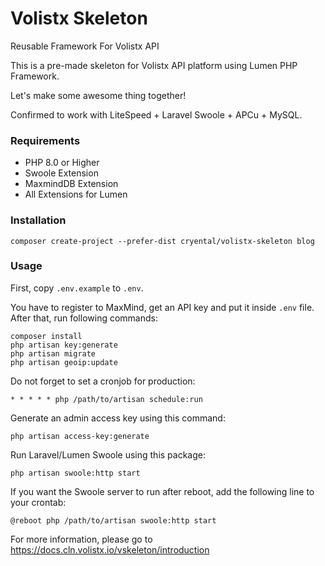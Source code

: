 # Volistx Skeleton
Reusable Framework For Volistx API

This is a pre-made skeleton for Volistx API platform using Lumen PHP Framework.

Let's make some awesome thing together!

Confirmed to work with LiteSpeed + Laravel Swoole + APCu + MySQL.

### Requirements
- PHP 8.0 or Higher
- Swoole Extension
- MaxmindDB Extension
- All Extensions for Lumen

### Installation
```
composer create-project --prefer-dist cryental/volistx-skeleton blog
```

### Usage
First, copy `.env.example` to `.env`.

You have to register to MaxMind, get an API key and put it inside `.env` file.
After that, run following commands:

```
composer install
php artisan key:generate
php artisan migrate
php artisan geoip:update
```

Do not forget to set a cronjob for production:
```
* * * * * php /path/to/artisan schedule:run
```

Generate an admin access key using this command:
```
php artisan access-key:generate
```

Run Laravel/Lumen Swoole using this package:
```
php artisan swoole:http start
```

If you want the Swoole server to run after reboot, add the following line to your crontab:
```
@reboot php /path/to/artisan swoole:http start
```

For more information, please go to https://docs.cln.volistx.io/vskeleton/introduction
